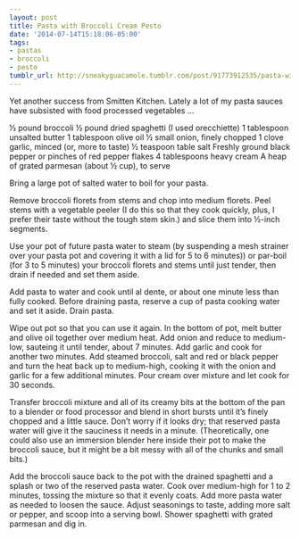 ```yaml
---
layout: post
title: Pasta with Broccoli Cream Pesto
date: '2014-07-14T15:18:06-05:00'
tags:
- pastas
- broccoli
- pesto
tumblr_url: http://sneakyguacamole.tumblr.com/post/91773912535/pasta-with-broccoli-cream-pesto
---
```

Yet another success from Smitten Kitchen. Lately a lot of my pasta sauces have subsisted with food processed vegetables …


½ pound broccoli
½ pound dried spaghetti (I used orecchiette)
1 tablespoon unsalted butter
1 tablespoon olive oil
½ small onion, finely chopped
1 clove garlic, minced (or, more to taste)
½ teaspoon table salt
Freshly ground black pepper or pinches of red pepper flakes
4 tablespoons heavy cream
A heap of grated parmesan (about ½ cup), to serve

Bring a large pot of salted water to boil for your pasta.


Remove broccoli florets from stems and chop into medium florets. Peel stems with a vegetable peeler (I do this so that they cook quickly, plus, I prefer their taste without the tough stem skin.) and slice them into ½-inch segments.


Use your pot of future pasta water to steam (by suspending a mesh strainer over your pasta pot and covering it with a lid for 5 to 6 minutes)) or par-boil (for 3 to 5 minutes) your broccoli florets and stems until just tender, then drain if needed and set them aside.


Add pasta to water and cook until al dente, or about one minute less than fully cooked. Before draining pasta, reserve a cup of pasta cooking water and set it aside. Drain pasta.


Wipe out pot so that you can use it again. In the bottom of pot, melt butter and olive oil together over medium heat. Add onion and reduce to medium-low, sauteing it until tender, about 7 minutes. Add garlic and cook for another two minutes. Add steamed broccoli, salt and red or black pepper and turn the heat back up to medium-high, cooking it with the onion and garlic for a few additional minutes. Pour cream over mixture and let cook for 30 seconds.


Transfer broccoli mixture and all of its creamy bits at the bottom of the pan to a blender or food processor and blend in short bursts until it’s finely chopped and a little sauce. Don’t worry if it looks dry; that reserved pasta water will give it the sauciness it needs in a minute. (Theoretically, one could also use an immersion blender here inside their pot to make the broccoli sauce, but it might be a bit messy with all of the chunks and small bits.)


Add the broccoli sauce back to the pot with the drained spaghetti and a splash or two of the reserved pasta water. Cook over medium-high for 1 to 2 minutes, tossing the mixture so that it evenly coats. Add more pasta water as needed to loosen the sauce. Adjust seasonings to taste, adding more salt or pepper, and scoop into a serving bowl. Shower spaghetti with grated parmesan and dig in.

